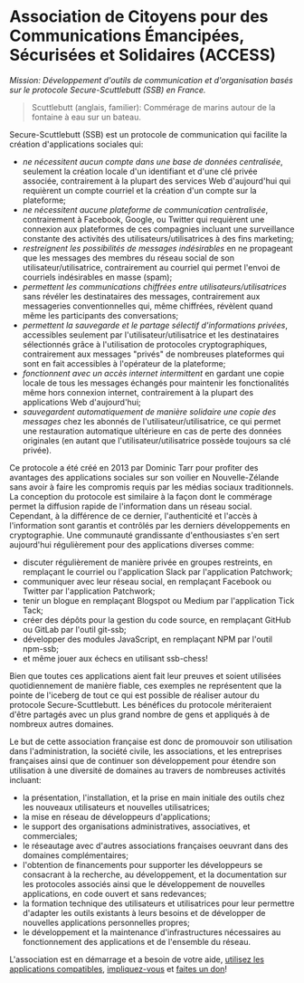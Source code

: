 # Association de Citoyens pour des Communications Émancipées, Sécurisées et Solidaires (ACCESS)

*Mission: Développement d'outils de communication et d'organisation basés sur le protocole Secure-Scuttlebutt (SSB) en France.*

> Scuttlebutt (anglais, familier): Commérage de marins autour de la fontaine à eau sur un bateau.

Secure-Scuttlebutt (SSB) est un protocole de communication qui facilite la création d'applications sociales qui:
* *ne nécessitent aucun compte dans une base de données centralisée*, seulement la création locale d'un identifiant et d'une clé privée associée, contrairement à la plupart des services Web d'aujourd'hui qui requièrent un compte courriel et la création d'un compte sur la plateforme;
* *ne nécessitent aucune plateforme de communication centralisée*, contrairement à Facebook, Google, ou Twitter qui requièrent une connexion aux plateformes de ces compagnies incluant une surveillance constante des activités des utilisateurs/utilisatrices à des fins marketing;
* *restreignent les possibilités de messages indésirables* en ne propageant que les messages des membres du réseau social de son utilisateur/utilisatrice, contrairement au courriel qui permet l'envoi de courriels indésirables en masse (spam);
* *permettent les communications chiffrées entre utilisateurs/utilisatrices* sans révéler les destinataires des messages, contrairement aux messageries conventionnelles qui, même chiffrées, révèlent quand même les participants des conversations;
* *permettent la sauvegarde et le partage sélectif d'informations privées*, accessibles seulement par l'utilisateur/utilisatrice et les destinataires sélectionnés grâce à l'utilisation de protocoles cryptographiques, contrairement aux messages "privés" de nombreuses plateformes qui sont en fait accessibles à l'opérateur de la plateforme;
* *fonctionnent avec un accès internet intermittent* en gardant une copie locale de tous les messages échangés pour maintenir les fonctionalités même hors connexion internet, contrairement à la plupart des applications Web d'aujourd'hui;
* *sauvegardent automatiquement de manière solidaire une copie des messages* chez les abonnés de l'utilisateur/utilisatrice, ce qui permet une restauration automatique ultérieure en cas de perte des données originales (en autant que l'utilisateur/utilisatrice possède toujours sa clé privée).

Ce protocole a été créé en 2013 par Dominic Tarr pour profiter des avantages des applications sociales sur son voilier en Nouvelle-Zélande sans avoir à faire les compromis requis par les médias sociaux traditionnels.  La conception du protocole est similaire à la façon dont le commérage permet la diffusion rapide de l'information dans un réseau social. Cependant, à la différence de ce dernier, l'authenticité et l'accès à l'information sont garantis et contrôlés par les derniers développements en cryptographie. Une communauté grandissante d'enthousiastes s'en sert aujourd'hui régulièrement pour des applications diverses comme:

* discuter régulièrement de manière privée en groupes restreints, en remplaçant le courriel ou l'application Slack par l'application Patchwork;
* communiquer avec leur réseau social, en remplaçant Facebook ou Twitter par l'application Patchwork;
* tenir un blogue en remplaçant Blogspot ou Medium par l'application Tick Tack;
* créer des dépôts pour la gestion du code source, en remplaçant GitHub ou GitLab par l'outil git-ssb; 
* développer des modules JavaScript, en remplaçant NPM par l'outil npm-ssb;
* et même jouer aux échecs en utilisant ssb-chess!

Bien que toutes ces applications aient fait leur preuves et soient utilisées quotidiennement de manière fiable, ces exemples ne représentent que la pointe de l'iceberg de tout ce qui est possible de réaliser autour du protocole Secure-Scuttlebutt. Les bénéfices du protocole mériteraient d'être partagés avec un plus grand nombre de gens et appliqués à de nombreux autres domaines. 

Le but de cette association française est donc de promouvoir son utilisation dans l'administration, la société civile, les associations, et les entreprises françaises ainsi que de continuer son développement pour étendre son utilisation à une diversité de domaines au travers de nombreuses activités incluant:

* la présentation, l'installation, et la prise en main initiale des outils chez les nouveaux utilisateurs et nouvelles utilisatrices;
* la mise en réseau de développeurs d'applications;
* le support des organisations administratives, associatives, et commerciales;
* le réseautage avec d'autres associations françaises oeuvrant dans des domaines complémentaires;
* l'obtention de financements pour supporter les développeurs se consacrant à la recherche, au développement, et la documentation sur les protocoles associés ainsi que le développement de nouvelles applications, en code ouvert et sans redevances;
* la formation technique des utilisateurs et utilisatrices pour leur permettre d'adapter les outils existants à leurs besoins et de développer de nouvelles applications personnelles propres;
* le développement et la maintenance d'infrastructures nécessaires au fonctionnement des applications et de l'ensemble du réseau.

L'association est en démarrage et a besoin de votre aide, [utilisez les applications compatibles](./install.md), [impliquez-vous](./contribute.md) et [faites un don](./donations.md)!
